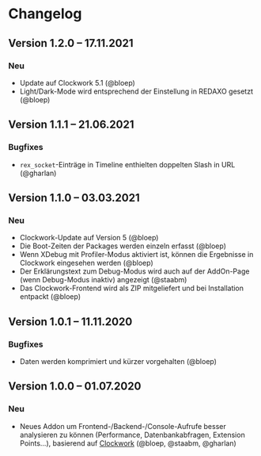 Changelog
=========

Version 1.2.0 – 17.11.2021
--------------------------

### Neu

* Update auf Clockwork 5.1 (@bloep)
* Light/Dark-Mode wird entsprechend der Einstellung in REDAXO gesetzt (@bloep)


Version 1.1.1 – 21.06.2021
--------------------------

### Bugfixes

* `rex_socket`-Einträge in Timeline enthielten doppelten Slash in URL (@gharlan)


Version 1.1.0 – 03.03.2021
--------------------------

### Neu

* Clockwork-Update auf Version 5 (@bloep)
* Die Boot-Zeiten der Packages werden einzeln erfasst (@bloep)
* Wenn XDebug mit Profiler-Modus aktiviert ist, können die Ergebnisse in Clockwork eingesehen werden (@bloep)
* Der Erklärungstext zum Debug-Modus wird auch auf der AddOn-Page (wenn Debug-Modus inaktiv) angezeigt (@staabm)
* Das Clockwork-Frontend wird als ZIP mitgeliefert und bei Installation entpackt (@bloep)


Version 1.0.1 – 11.11.2020
--------------------------

### Bugfixes

* Daten werden komprimiert und kürzer vorgehalten (@bloep)


Version 1.0.0 – 01.07.2020
--------------------------

### Neu

* Neues Addon um Frontend-/Backend-/Console-Aufrufe besser analysieren zu können (Performance, Datenbankabfragen, Extension Points...), basierend auf [Clockwork](https://github.com/itsgoingd/clockwork) (@bloep, @staabm, @gharlan)
